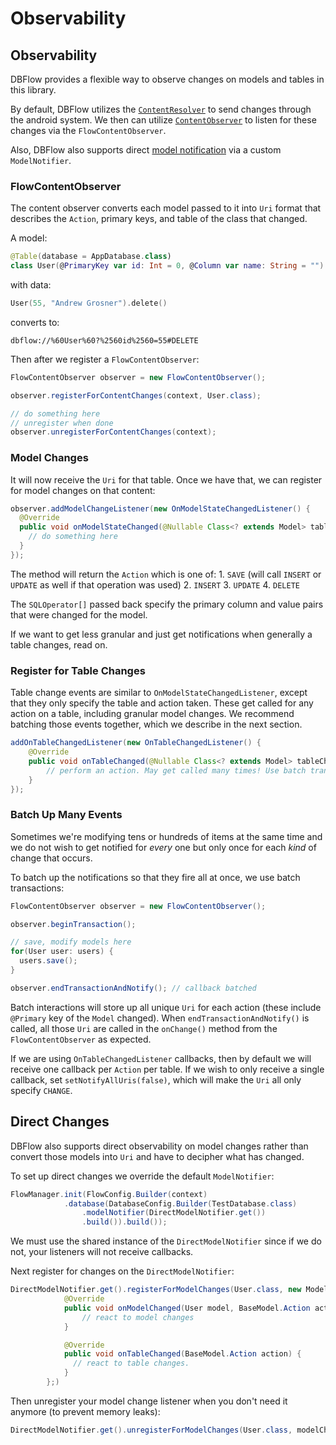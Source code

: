 # Observability

## Observability

DBFlow provides a flexible way to observe changes on models and tables in this library.

By default, DBFlow utilizes the [`ContentResolver`](https://developer.android.com/reference/android/content/ContentResolver.html) to send changes through the android system. We then can utilize [`ContentObserver`](http://developer.android.com/reference/android/database/ContentObserver.html) to listen for these changes via the `FlowContentObserver`.

Also, DBFlow also supports direct [model notification](observability.md#direct-changes) via a custom `ModelNotifier`.

### FlowContentObserver

The content observer converts each model passed to it into `Uri` format that describes the `Action`, primary keys, and table of the class that changed.

A model:

```kotlin
@Table(database = AppDatabase.class)
class User(@PrimaryKey var id: Int = 0, @Column var name: String = "")
```

with data:

```kotlin
User(55, "Andrew Grosner").delete()
```

converts to:

```text
dbflow://%60User%60?%2560id%2560=55#DELETE
```

Then after we register a `FlowContentObserver`:

```java
FlowContentObserver observer = new FlowContentObserver();

observer.registerForContentChanges(context, User.class);

// do something here
// unregister when done
observer.unregisterForContentChanges(context);
```

### Model Changes

It will now receive the `Uri` for that table. Once we have that, we can register for model changes on that content:

```java
observer.addModelChangeListener(new OnModelStateChangedListener() {
  @Override
  public void onModelStateChanged(@Nullable Class<? extends Model> table, BaseModel.Action action, @NonNull SQLOperator[] primaryKeyValues) {
    // do something here
  }
});
```

The method will return the `Action` which is one of: 1. `SAVE` \(will call `INSERT` or `UPDATE` as well if that operation was used\) 2. `INSERT` 3. `UPDATE` 4. `DELETE`

The `SQLOperator[]` passed back specify the primary column and value pairs that were changed for the model.

If we want to get less granular and just get notifications when generally a table changes, read on.

### Register for Table Changes

Table change events are similar to `OnModelStateChangedListener`, except that they only specify the table and action taken. These get called for any action on a table, including granular model changes. We recommend batching those events together, which we describe in the next section.

```java
addOnTableChangedListener(new OnTableChangedListener() {
    @Override
    public void onTableChanged(@Nullable Class<? extends Model> tableChanged, BaseModel.Action action) {
        // perform an action. May get called many times! Use batch transactions to combine them.
    }
});
```

### Batch Up Many Events

Sometimes we're modifying tens or hundreds of items at the same time and we do not wish to get notified for _every_ one but only once for each _kind_ of change that occurs.

To batch up the notifications so that they fire all at once, we use batch transactions:

```java
FlowContentObserver observer = new FlowContentObserver();

observer.beginTransaction();

// save, modify models here
for(User user: users) {
  users.save();
}

observer.endTransactionAndNotify(); // callback batched
```

Batch interactions will store up all unique `Uri` for each action \(these include `@Primary` key of the `Model` changed\). When `endTransactionAndNotify()` is called, all those `Uri` are called in the `onChange()` method from the `FlowContentObserver` as expected.

If we are using `OnTableChangedListener` callbacks, then by default we will receive one callback per `Action` per table. If we wish to only receive a single callback, set `setNotifyAllUris(false)`, which will make the `Uri` all only specify `CHANGE`.

## Direct Changes

DBFlow also supports direct observability on model changes rather than convert those models into `Uri` and have to decipher what has changed.

To set up direct changes we override the default `ModelNotifier`:

```java
FlowManager.init(FlowConfig.Builder(context)
            .database(DatabaseConfig.Builder(TestDatabase.class)
                .modelNotifier(DirectModelNotifier.get())
                .build()).build());
```

We must use the shared instance of the `DirectModelNotifier` since if we do not, your listeners will not receive callbacks.

Next register for changes on the `DirectModelNotifier`:

```java
DirectModelNotifier.get().registerForModelChanges(User.class, new ModelChangedListener<User>() {
            @Override
            public void onModelChanged(User model, BaseModel.Action action) {
                // react to model changes
            }

            @Override
            public void onTableChanged(BaseModel.Action action) {
              // react to table changes.
            }
        };)
```

Then unregister your model change listener when you don't need it anymore \(to prevent memory leaks\):

```java
DirectModelNotifier.get().unregisterForModelChanges(User.class, modelChangedListener);
```
